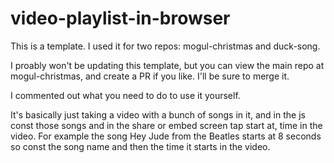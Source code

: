 # video-playlist-in-browser

This is a template. I used it for two repos: mogul-christmas and duck-song.

I proably won't be updating this template, but you can view the main repo at mogul-christmas, and create a PR if you like. I'll be sure to merge it.


I commented out what you need to do to use it yourself.

It's basically just taking a video with a bunch of songs in it, and in the js const those songs and in the share or embed screen tap start at, time in the video. For example the song Hey Jude from the Beatles starts at 8 seconds so const the song name and then the time it starts in the video.
